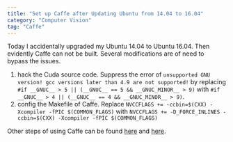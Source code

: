 ```yaml
---
title: "Set up Caffe after Updating Ubuntu from 14.04 to 16.04"
category: "Computer Vision"
tag: "Caffe"
---
```


Today I accidentally upgraded my Ubuntu 14.04 to Ubuntu 16.04. Then evidently Caffe can not be built. Several modifications are of need to bypass the issues. 

1. hack the Cuda source code. Suppress the error of `unsupported GNU version! gcc versions later than 4.9 are not supported!` by replacing `#if __GNUC__ > 5 || (__GNUC__ == 5 && __GNUC_MINOR__ > 9)` with `#if __GNUC__ > 4 || (__GNUC__ == 4 && __GNUC_MINOR__ > 9)`.
2. config the Makefile of Caffe. Replace `NVCCFLAGS += -ccbin=$(CXX) -Xcompiler -fPIC $(COMMON_FLAGS)` with `NVCCFLAGS += -D_FORCE_INLINES -ccbin=$(CXX) -Xcompiler -fPIC $(COMMON_FLAGS)`

Other steps of using Caffe can be found [here](http://joshua881228.webfactional.com/blog_set-up-caffe-on-ubuntu1404-64bitnvidia-gtx970mcuda70_55/) and [here](http://joshua881228.webfactional.com/blog_some-notes_140/).